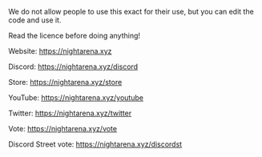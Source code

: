 We do not allow people to use this exact for their use, but you can edit the code and use it.

Read the licence before doing anything!


Website: https://nightarena.xyz

Discord: https://nightarena.xyz/discord

Store: https://nightarena.xyz/store

YouTube: https://nightarena.xyz/youtube

Twitter: https://nightarena.xyz/twitter

Vote: https://nightarena.xyz/vote

Discord Street vote: https://nightarena.xyz/discordst
